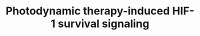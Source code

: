 ---
annotations:
- id: DOID:162
  parent: disease of cellular proliferation
  type: Disease Ontology
  value: cancer
- id: PW:0000263
  parent: regulatory pathway
  type: Pathway Ontology
  value: altered regulatory pathway
authors:
- Ruudweijer
- MaintBot
- Khanspers
- Fehrhart
- Mkutmon
citedin:
- link: PMC7929374
description: Photodynamic therapy may induce a hypoxic survival response mediated
  by HIF-1.   Proteins on this pathway have targeted assays available via the [https://assays.cancer.gov/available_assays?wp_id=WP3614
  CPTAC Assay Portal]
last-edited: 2019-09-06
ndex: 383e959c-8b67-11eb-9e72-0ac135e8bacf
organisms:
- Homo sapiens
redirect_from:
- /index.php/Pathway:WP3614
- /instance/WP3614
- /instance/WP3614_rr106542
revision: r106542
schema-jsonld:
- '@context': https://schema.org/
  '@id': https://wikipathways.github.io/pathways/WP3614.html
  '@type': Dataset
  creator:
    '@type': Organization
    name: WikiPathways
  description: Photodynamic therapy may induce a hypoxic survival response mediated
    by HIF-1.   Proteins on this pathway have targeted assays available via the [https://assays.cancer.gov/available_assays?wp_id=WP3614
    CPTAC Assay Portal]
  keywords:
  - ANGPT1
  - ANGPT2
  - ARNT
  - BAK1
  - BAX
  - BCL2A1
  - BCL2L1
  - BID
  - BIRC5
  - BNIP3
  - BNIP3L
  - EDN1
  - EGLN1
  - EPO
  - HIF1A
  - HIF1AN
  - HK1
  - IGFBP1
  - IGFBP2
  - IGFBP3
  - LDHA
  - MCL1
  - NOS2
  - PDHA1
  - PFKL
  - PGK1
  - PKM2
  - PMAIP1
  - PTGS2
  - SERPINE1
  - SLC16A1
  - SLC2A1
  - SLC2A3
  - TGFA
  - TGFB3
  - TP53
  - VEGFA
  license: CC0
  name: Photodynamic therapy-induced HIF-1 survival signaling
seo: CreativeWork
title: Photodynamic therapy-induced HIF-1 survival signaling
wpid: WP3614
---